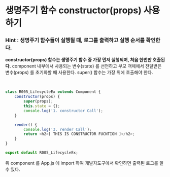 # 생명주기 함수 constructor(props) 사용하기

### Hint : 생명주기 함수들이 실행될 때, 로그를 출력하고 실행 순서를 확인한다.

**constructor(props) 함수는 생명주기 함수 중 가장 먼저 실행되며, 처음 한번만 호출된다.**
component 내부에서 사용되는 변수(state) 를 선언하고 부모 객체에서 전달받은 변수(props) 를 초기화할 때 사용한다. super() 함수는 가장 위에 호출해야 한다.

<br>

```js
class R005_LifecycleEx extends Component {
    constructor(props) {
        super(props);
        this.state = {};
        console.log('1. constructor Call');
    }

    render() {
        console.log('3. render Call');
        return <h2>[ THIS IS CONSTRUCTOR FUCNTION ]</h2>;
    }
}

export default R005_LifecycleEx;
```

위 component 를 App.js 에 import 하여 개발자도구에서 확인하면 출력된 로그를 알 수 있다.
